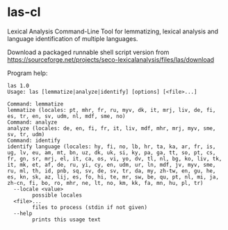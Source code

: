 # las-cl
Lexical Analysis Command-Line Tool for lemmatizing, lexical analysis and language identification of multiple languages. 

Download a packaged runnable shell script version from https://sourceforge.net/projects/seco-lexicalanalysis/files/las/download

Program help:
```
las 1.0
Usage: las [lemmatize|analyze|identify] [options] [<file>...]

Command: lemmatize
lemmatize (locales: pt, mhr, fr, ru, myv, dk, it, mrj, liv, de, fi, es, tr, en, sv, udm, nl, mdf, sme, no)
Command: analyze
analyze (locales: de, en, fi, fr, it, liv, mdf, mhr, mrj, myv, sme, sv, tr, udm)
Command: identify
identify language (locales: hy, fi, no, lb, hr, ta, ka, ar, fr, is, ug, lv, eu, am, mt, bn, uz, dk, uk, si, ky, pa, ga, tt, so, pt, cs, fr, gn, sr, mrj, el, it, ca, os, vi, yo, dv, tl, nl, bg, ko, liv, tk, it, mk, et, af, de, ru, yi, cy, en, udm, ur, ln, mdf, jv, myv, sme, ru, ml, th, id, pnb, sq, sv, de, sv, tr, da, my, zh-tw, en, gu, he, es, kn, sk, az, lij, es, fo, hi, te, mr, sw, be, qu, pt, nl, mi, ja, zh-cn, fi, bo, ro, mhr, ne, lt, no, km, kk, fa, mn, hu, pl, tr)
  --locale <value>
        possible locales
  <file>...
        files to process (stdin if not given)
  --help
        prints this usage text
```
